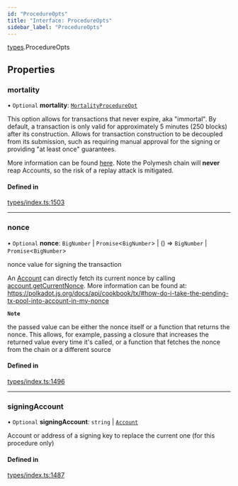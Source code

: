 ```yaml
---
id: "ProcedureOpts"
title: "Interface: ProcedureOpts"
sidebar_label: "ProcedureOpts"
---
```


[types](../../../modules/Types/Types.md).ProcedureOpts

## Properties

### mortality

• `Optional` **mortality**: [`MortalityProcedureOpt`](../../../modules/Types/Types.md#mortalityprocedureopt)

This option allows for transactions that never expire, aka "immortal". By default, a transaction is only valid for approximately 5 minutes (250 blocks) after its construction. Allows for transaction construction to be decoupled from its submission, such as requiring manual approval for the signing or providing "at least once" guarantees.

More information can be found [here](https://wiki.polkadot.network/docs/build-protocol-info#transaction-mortality). Note the Polymesh chain will **never** reap Accounts, so the risk of a replay attack is mitigated.

#### Defined in

[types/index.ts:1503](https://github.com/PolymeshAssociation/polymesh-sdk/blob/372a67e5d/src/types/index.ts#L1503)

___

### nonce

• `Optional` **nonce**: `BigNumber` \| `Promise`<`BigNumber`\> \| () => `BigNumber` \| `Promise`<`BigNumber`\>

nonce value for signing the transaction

An [Account](../../../classes/API/Entities/Account/Account.md) can directly fetch its current nonce by calling [account.getCurrentNonce](../../../classes/API/Entities/Account/Account.md#getcurrentnonce). More information can be found at: https://polkadot.js.org/docs/api/cookbook/tx/#how-do-i-take-the-pending-tx-pool-into-account-in-my-nonce

**`Note`**

 the passed value can be either the nonce itself or a function that returns the nonce. This allows, for example, passing a closure that increases the returned value every time it's called, or a function that fetches the nonce from the chain or a different source

#### Defined in

[types/index.ts:1496](https://github.com/PolymeshAssociation/polymesh-sdk/blob/372a67e5d/src/types/index.ts#L1496)

___

### signingAccount

• `Optional` **signingAccount**: `string` \| [`Account`](../../../classes/API/Entities/Account/Account.md)

Account or address of a signing key to replace the current one (for this procedure only)

#### Defined in

[types/index.ts:1487](https://github.com/PolymeshAssociation/polymesh-sdk/blob/372a67e5d/src/types/index.ts#L1487)
